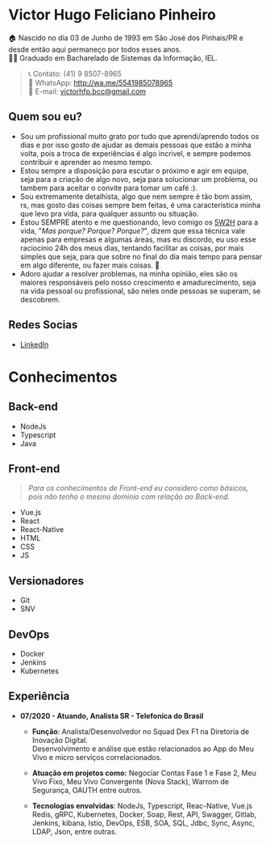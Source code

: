 # Victor Hugo Feliciano Pinheiro

🏠 Nascido no dia 03 de Junho de 1993 em São José dos Pinhais/PR e desde então aqui permaneço por todos esses anos.<br>
👨‍🎓 Graduado em Bacharelado de Sistemas da Informação, IEL.<br>

> 📞 Contato: (41) 9 8507-8965<br>
> 📲 WhatsApp: http://wa.me/5541985078965<br>
> 📩 E-mail: victorhfp.bcc@gmail.com<br>

## Quem sou eu?
 * Sou um profissional muito grato por tudo que aprendi/aprendo todos os dias e por isso gosto de ajudar as demais pessoas que estão a minha volta, pois a troca de experiências é algo incrivel, e sempre podemos contribuir e aprender ao mesmo tempo.
 * Estou sempre a disposição para escutar o próximo e agir em equipe, seja para a criação de algo novo, seja para solucionar um problema, ou tambem para aceitar o convite para tomar um café :).
 * Sou extremamente detalhista, algo que nem sempre é tão bom assim, rs, mas gosto das coisas sempre bem feitas, é uma caracteristica minha que levo pra vida, para qualquer assunto ou situação.
 * Estou SEMPRE atento e me questionando, levo comigo os [5W2H](https://klickpages.com.br/blog/5w2h-o-que-significa/) para a vida, "_Mas porque? Porque? Porque?_", dizem que essa técnica vale apenas para empresas e algumas áreas, mas eu discordo, eu uso esse raciocinio 24h dos meus dias, tentando facilitar as coisas, por mais simples que seja, para que sobre no final do dia mais tempo para pensar em algo diferente, ou fazer mais coisas. 💪
 * Adoro ajudar a resolver problemas, na minha opinião, eles são os maiores responsáveis pelo nosso crescimento e amadurecimento, seja na vida pessoal ou profissional, são neles onde pessoas se superam, se descobrem.

## Redes Socias
- [LinkedIn](https://www.linkedin.com/in/victorhfpinheiro/)
  

# Conhecimentos

## Back-end
  * NodeJs
  * Typescript
  * Java
  
## Front-end

> _Para os conhecimentos de Front-end eu considero como básicos, pois não tenho o mesmo dominio com relação ao Back-end._

  * Vue.js
  * React
  * React-Native
  * HTML
  * CSS
  * JS
  
 ## Versionadores
  * Git
  * SNV
  
 ## DevOps
  * Docker
  * Jenkins
  * Kubernetes


## Experiência

* **07/2020 - Atuando, Analista SR - Telefonica do Brasil**<br>
  * **Função**: Analista/Desenvolvedor no Squad Dex F1 na Diretoria de Inovação Digital.<br>
  Desenvolvimento e análise que estão relacionados ao App do Meu Vivo e micro serviços correlacionados.<br>

  * **Atuação em projetos como:** Negociar Contas Fase 1 e Fase 2, Meu Vivo Fixo, Meu Vivo Convergente (Nova Stack), Warrom de Segurança, OAUTH entre outros.<br>

  * **Tecnologias envolvidas**: NodeJs, Typescript, Reac-Native, Vue.js Redis, gRPC, Kubernetes, Docker, Soap, Rest, API, Swagger, Gitlab, Jenkins, kibana, Istio, DevOps, ESB, SOA, SQL, Jdbc, Sync, Async, LDAP, Json, entre outras.

